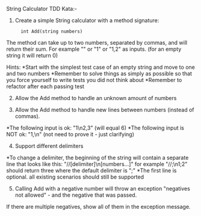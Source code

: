 String Calculator TDD Kata:-

1. Create a simple String calculator with a method signature:

         int Add(string numbers)

The method can take up to two numbers, separated by commas, and will return their sum.
For example "" or "1" or "1,2" as inputs. (for an empty string it will return 0)

Hints:
*Start with the simplest test case of an empty string and move to one and two numbers
*Remember to solve things as simply as possible so that you force yourself to write tests you did not think about
*Remember to refactor after each passing test

2. Allow the Add method to handle an unknown amount of numbers

3. Allow the Add method to handle new lines between numbers (instead of commas).

*The following input is ok: "1\n2,3" (will equal 6)
*The following input is NOT ok: "1,\n" (not need to prove it - just clarifying)

4. Support different delimiters

*To change a delimiter, the beginning of the string will contain a separate line that looks like this: "//[delimiter]\n[numbers…]" for example "//;\n1;2" should return three where the default delimiter is ";"
*The first line is optional. all existing scenarios should still be supported

5. Calling Add with a negative number will throw an exception "negatives not allowed" - and the negative that was passed.

If there are multiple negatives, show all of them in the exception message.
